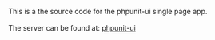 This is a the source code for the phpunit-ui single page app.<br>
<br>
The server can be found at: [phpunit-ui](https://github.com/crownlessking/phpunit-ui)
